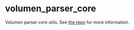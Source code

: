 # volumen_parser_core

Volumen parser core utils. See [the repo](https://github.com/kossnocorp/volumen) for more information.
